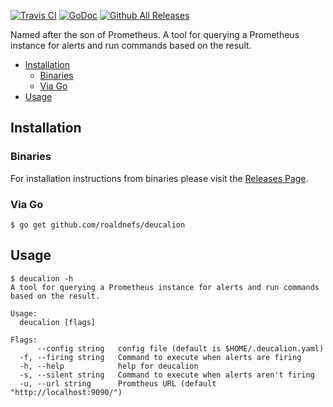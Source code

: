 [![Travis CI](https://img.shields.io/travis/roaldnefs/deucalion.svg?style=for-the-badge)](https://travis-ci.org/roaldnefs/deucalion)
[![GoDoc](https://img.shields.io/badge/godoc-reference-5272B4.svg?style=for-the-badge)](https://godoc.org/github.com/roaldnefs/deucalion)
[![Github All Releases](https://img.shields.io/github/downloads/roaldnefs/deucalion/total.svg?style=for-the-badge)](https://github.com/roaldnefs/deucalion/releases)

Named after the son of Prometheus. A tool for querying a Prometheus instance for alerts and run commands based on the result.

* [Installation](README.md#installation)
     * [Binaries](README.md#binaries)
     * [Via Go](README.md#via-go)
* [Usage](README.md#usage)

## Installation

### Binaries

For installation instructions from binaries please visit the [Releases Page](https://github.com/roaldnefs/deucalion/releases).

### Via Go

```console
$ go get github.com/roaldnefs/deucalion
```

## Usage

```console
$ deucalion -h
A tool for querying a Prometheus instance for alerts and run commands based on the result.

Usage:
  deucalion [flags]

Flags:
      --config string   config file (default is $HOME/.deucalion.yaml)
  -f, --firing string   Command to execute when alerts are firing
  -h, --help            help for deucalion
  -s, --silent string   Command to execute when alerts aren't firing
  -u, --url string      Promtheus URL (default "http://localhost:9090/")
```
